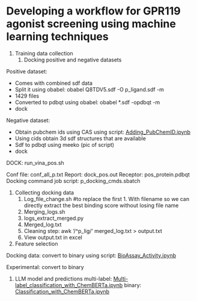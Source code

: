 # Developing a workflow for GPR119 agonist screening using machine learning techniques 

1. Training data collection
   1. Docking positive and negative datasets

Positive dataset: 

- Comes with combined sdf data
- Split it using obabel: obabel Q8TDV5.sdf -O p\_ligand.sdf -m
- 1429 files
- Converted to pdbqt using obabel: obabel \*.sdf -opdbqt -m 
- dock

Negative dataset: 

- Obtain pubchem ids  using CAS using script: [Adding_PubChemID.ipynb](https://colab.research.google.com/drive/16O843ywIjOWKuvpDEvfsmMGSJ8GrKdsY#scrollTo=pf98cWOiVa22)
- Using cids obtain 3d sdf structures that are available 
- Sdf to pdbqt using meeko (pic of script)
- dock

DOCK: run\_vina\_pos.sh

Conf file: conf\_all\_p.txt
Report: dock\_pos.out
Receptor: pos\_protein.pdbqt
Docking command job script: p\_docking\_cmds.sbatch

1. Collecting docking data
   1. Log\_file\_change.sh #to replace the first 1. With filename so we can directly extract the best binding score without losing file name
   1. Merging\_logs.sh
   1. logs\_extract\_merged.py
   1. Merged\_log.txt
   1. Cleaning step: awk ‘/^p\_lig/’ merged\_log.txt > output.txt
   1. View output.txt in excel
1. Feature selection

Docking data: convert to binary using script: [BioAssay_Activity.ipynb](https://colab.research.google.com/drive/1lHBy0eFzV4cYg5f3pb8xqcsQuLhCiIyM#scrollTo=qWW7desIV_d9)

Experimental: convert to binary

1. LLM model and predictions 
   multi-label: [Multi-label_classification_with_ChemBERTa.ipynb](https://colab.research.google.com/drive/1720FLC2LUZ_Y_Yysk5MNVU_oKv5kNdCd) 
   binary: [Classification_with_ChemBERTa.ipynb](https://colab.research.google.com/drive/1NIQIhbKqvZGcaEqI0mABlC4jflefuJFT)
